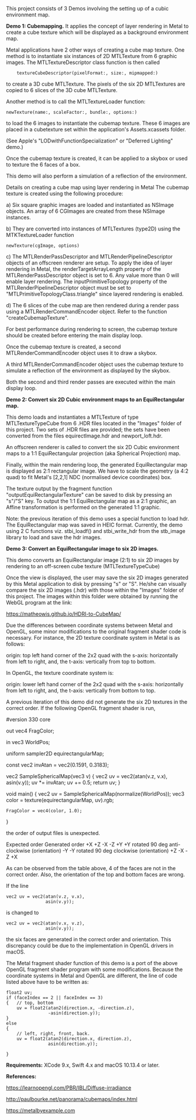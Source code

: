 This project consists of 3 Demos involving the setting up of a cubic environment map.


**Demo 1: Cubemapping.** It applies the concept of layer rendering in Metal to create a cube texture which will be displayed as a background environment map.

Metal applications have 2 other ways of creating a cube map texture. One method is to instantiate six instances of 2D MTLTexture from 6 graphic images. The MTLTextureDescriptor class function is then called

        textureCubeDescriptor(pixelFormat:, size:, mipmapped:)

to create a 3D cube MTLTexture. The pixels of the six 2D MTLTextures are copied to 6 slices of the 3D cube MTLTexture.


Another method is to call the MTLTextureLoader function:

	newTexture(name:, scaleFactor:, bundle:, options:)

to load the 6 images to instantiate the cubemap texture. These 6 images are placed in a cubetexture set within the application's Assets.xcassets folder.

(See Apple's "LODwithFunctionSpecialization" or "Deferred Lighting" demo.)

Once the cubemap texture is created, it can be applied to a skybox or used to texture the 6 faces of a box.

This demo will also perform a simulation of a reflection of the environment. 


Details on creating a cube map using layer rendering in Metal
The cubemap texture is created using the following procedure:

a) Six square graphic images are loaded and instantiated as NSImage objects. An array of 6 CGImages are created from these NSImage instances.

b) They are converted into instances of MTLTextures (type2D) using the MTKTextureLoader function

	newTexture(cgImage, options)

c) The MTLRenderPassDescriptor and MTLRenderPipelineDescriptor objects of an offscreen renderer are setup. To apply the idea of layer rendering in Metal, the renderTargetArrayLength property of the MTLRenderPassDescriptor object is set to 6. Any value more than 0 will enable layer rendering. The inputPrimitiveTopology property of the MTLRenderPipelineDescriptor object must be set to "MTLPrimitiveTopologyClass.triangle" since layered rendering is enabled.

d) The 6 slices of the cube map are then rendered during a render pass using a MTLRenderCommandEncoder object. Refer to the function "createCubemapTexture".


For best performance during rendering to screen, the cubemap texture should be created before entering the main display loop.


Once the cubemap texture is created, a second MTLRenderCommandEncoder object uses it to draw a skybox.

A third MTLRenderCommandEncoder object uses the cubemap texture to simulate a reflection of the environment as displayed by the skybox.

Both the second and third render passes are executed within the main display loop.




**Demo 2: Convert six 2D Cubic environment maps to an EquiRectangular map.**

This demo loads and instantiates a MTLTexture of type MTLTextureTypeCube from 6 .HDR files located in the "Images" folder of this project. Two sets of .HDR files are provided; the sets have been converted from the files equirectImage.hdr and newport_loft.hdr.

An offscreen renderer is called to convert the six 2D Cubic environment maps to a 1:1 EquiRectangular projection (aka Spherical Projection) map.

Finally, within the main rendering loop, the generated EquiRectangular map is displayed as 2:1 rectangular image. We have to scale the geometry (a 4:2 quad) to fit Metal's [2,2,1] NDC (normalised device coordinates) box.


The texture output by the fragment function "outputEquiRectangularTexture" can be saved to disk by pressing an "s"/"S" key. To output the 1:1 EquiRectangular map as a 2:1 graphic, an Affine transformation is performed on the generated 1:1 graphic.

Note: the previous iteration of this demo uses a special function to load hdr. The EquiRectangular map was saved in HEIC format. Currently, the demo using 2 C functions viz. stbi_loadf() and stbi_write_hdr from the stb_image library to load and save the hdr images.



**Demo 3: Convert an EquiRectangular image to six 2D images.**

This demo converts an EquiRectangular image (2:1) to six 2D images by rendering to an off-screen cube texture (MTLTextureTypeCube)

Once the view is displayed, the user may save the six 2D images generated by this Metal application to disk by pressing "s" or "S". He/she can visually compare the six 2D images (.hdr) with those within the "Images" folder of this project. The images within this folder were obtained by running the WebGL program at the link:

 https://matheowis.github.io/HDRI-to-CubeMap/


Due the differences between coordinate systems between Metal and OpenGL, some minor modifications to the original fragment shader code is necessary. For instance, the 2D texture coordinate system in Metal is as follows:

origin: top left hand corner of the 2x2 quad with
    the s-axis: horizontally from left to right, and,
    the t-axis: vertically from top to bottom.


In OpenGL, the texture coordinate system is:

origin: lower left hand corner of the 2x2 quad with
    the s-axis: horizontally from left to right, and,
    the t-axis: vertically from bottom to top.

A previous iteration of this demo did not generate the six 2D textures in the correct order. If the following OpenGL fragment shader is run,

#version 330 core

out vec4 FragColor;

in vec3 WorldPos;

uniform sampler2D equirectangularMap;

const vec2 invAtan = vec2(0.1591, 0.3183);

vec2 SampleSphericalMap(vec3 v)
{
    vec2 uv = vec2(atan(v.z, v.x),
                   asin(v.y));
    uv *= invAtan;
    uv += 0.5;
    return uv;
}

void main()
{
    vec2 uv = SampleSphericalMap(normalize(WorldPos));
    vec3 color = texture(equirectangularMap, uv).rgb;

    FragColor = vec4(color, 1.0);
}

the order of output files is unexpected.


Expected order	Generated order
	+X                      +Z
	-X                       -Z
	+Y                      +Y	                rotated 90 deg anti-clockwise (orientation)
	-Y                       -Y	                rotated 90 deg clockwise (orientation)
	+Z                      -X
	-Z                      +X

As can be observed from the table above, 4 of the faces are not in the correct order.
Also, the orientation of the top and bottom faces are wrong.

If the line

    vec2 uv = vec2(atan(v.z, v.x),
                   asin(v.y));

is changed to

    vec2 uv = vec2(atan(v.x, v.z),
                   asin(v.y));


the six faces are generated in the correct order and orientation. This discrepancy could be due to the implementation in OpenGL drivers in macOS. 


The Metal fragment shader function of this demo is a port of the above OpenGL fragment shader program with some modifications. Because the coordinate systems in Metal and OpenGL are different, the line of code listed above have to be written as:

    float2 uv;
    if (faceIndex == 2 || faceIndex == 3)
    {   // top, bottom
        uv = float2(atan2(direction.x, -direction.z),
                    -asin(direction.y));
    }
    else
    {
        // left, right, front, back.
        uv = float2(atan2(direction.x, direction.z),
                    asin(direction.y));

    }



**Requirements:** XCode 9.x, Swift 4.x and macOS 10.13.4 or later.

**References:**

https://learnopengl.com/PBR/IBL/Diffuse-irradiance

http://paulbourke.net/panorama/cubemaps/index.html

https://metalbyexample.com

